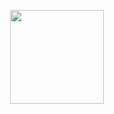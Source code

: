 <p align='center'>
  <a href="#"><img src="https://github-readme-stats.vercel.app/api?username=Joseph-Caballero&count_private=true&show_icons=true&theme=transparent" height="150"</a>
</p>
